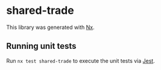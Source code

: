 # shared-trade

This library was generated with [Nx](https://nx.dev).

## Running unit tests

Run `nx test shared-trade` to execute the unit tests via [Jest](https://jestjs.io).
